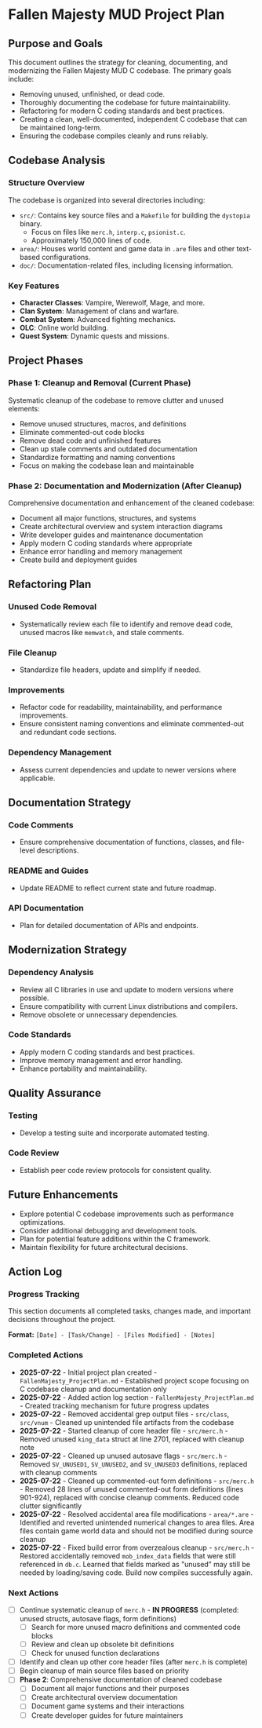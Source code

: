 # Fallen Majesty MUD Project Plan

## Purpose and Goals
This document outlines the strategy for cleaning, documenting, and modernizing the Fallen Majesty MUD C codebase. The primary goals include:
- Removing unused, unfinished, or dead code.
- Thoroughly documenting the codebase for future maintainability.
- Refactoring for modern C coding standards and best practices.
- Creating a clean, well-documented, independent C codebase that can be maintained long-term.
- Ensuring the codebase compiles cleanly and runs reliably.

## Codebase Analysis

### Structure Overview
The codebase is organized into several directories including:
- `src/`: Contains key source files and a `Makefile` for building the `dystopia` binary.
   - Focus on files like `merc.h`, `interp.c`, `psionist.c`.
   - Approximately 150,000 lines of code.
- `area/`: Houses world content and game data in `.are` files and other text-based configurations.
- `doc/`: Documentation-related files, including licensing information.

### Key Features
- **Character Classes**: Vampire, Werewolf, Mage, and more.
- **Clan System**: Management of clans and warfare.
- **Combat System**: Advanced fighting mechanics.
- **OLC**: Online world building.
- **Quest System**: Dynamic quests and missions.

## Project Phases

### Phase 1: Cleanup and Removal (Current Phase)
Systematic cleanup of the codebase to remove clutter and unused elements:
- Remove unused structures, macros, and definitions
- Eliminate commented-out code blocks
- Remove dead code and unfinished features
- Clean up stale comments and outdated documentation
- Standardize formatting and naming conventions
- Focus on making the codebase lean and maintainable

### Phase 2: Documentation and Modernization (After Cleanup)
Comprehensive documentation and enhancement of the cleaned codebase:
- Document all major functions, structures, and systems
- Create architectural overview and system interaction diagrams
- Write developer guides and maintenance documentation
- Apply modern C coding standards where appropriate
- Enhance error handling and memory management
- Create build and deployment guides

## Refactoring Plan

### Unused Code Removal
- Systematically review each file to identify and remove dead code, unused macros like `memwatch`, and stale comments.

### File Cleanup
- Standardize file headers, update and simplify if needed.

### Improvements
- Refactor code for readability, maintainability, and performance improvements.
- Ensure consistent naming conventions and eliminate commented-out and redundant code sections.

### Dependency Management
- Assess current dependencies and update to newer versions where applicable.

## Documentation Strategy

### Code Comments
- Ensure comprehensive documentation of functions, classes, and file-level descriptions.

### README and Guides
- Update README to reflect current state and future roadmap.

### API Documentation
- Plan for detailed documentation of APIs and endpoints.

## Modernization Strategy

### Dependency Analysis
- Review all C libraries in use and update to modern versions where possible.
- Ensure compatibility with current Linux distributions and compilers.
- Remove obsolete or unnecessary dependencies.

### Code Standards
- Apply modern C coding standards and best practices.
- Improve memory management and error handling.
- Enhance portability and maintainability.

## Quality Assurance

### Testing
- Develop a testing suite and incorporate automated testing.

### Code Review
- Establish peer code review protocols for consistent quality.

## Future Enhancements
- Explore potential C codebase improvements such as performance optimizations.
- Consider additional debugging and development tools.
- Plan for potential feature additions within the C framework.
- Maintain flexibility for future architectural decisions.

## Action Log

### Progress Tracking
This section documents all completed tasks, changes made, and important decisions throughout the project.

**Format:** `[Date] - [Task/Change] - [Files Modified] - [Notes]`

### Completed Actions
- **2025-07-22** - Initial project plan created - `FallenMajesty_ProjectPlan.md` - Established project scope focusing on C codebase cleanup and documentation only
- **2025-07-22** - Added action log section - `FallenMajesty_ProjectPlan.md` - Created tracking mechanism for future progress updates
- **2025-07-22** - Removed accidental grep output files - `src/class`, `src/vnum` - Cleaned up unintended file artifacts from the codebase
- **2025-07-22** - Started cleanup of core header file - `src/merc.h` - Removed unused `king_data` struct at line 2701, replaced with cleanup note
- **2025-07-22** - Cleaned up unused autosave flags - `src/merc.h` - Removed `SV_UNUSED1`, `SV_UNUSED2`, and `SV_UNUSED3` definitions, replaced with cleanup comments
- **2025-07-22** - Cleaned up commented-out form definitions - `src/merc.h` - Removed 28 lines of unused commented-out form definitions (lines 901-924), replaced with concise cleanup comments. Reduced code clutter significantly
- **2025-07-22** - Resolved accidental area file modifications - `area/*.are` - Identified and reverted unintended numerical changes to area files. Area files contain game world data and should not be modified during source cleanup
- **2025-07-22** - Fixed build error from overzealous cleanup - `src/merc.h` - Restored accidentally removed `mob_index_data` fields that were still referenced in `db.c`. Learned that fields marked as "unused" may still be needed by loading/saving code. Build now compiles successfully again.

### Next Actions
- [ ] Continue systematic cleanup of `merc.h` - **IN PROGRESS** (completed: unused structs, autosave flags, form definitions)
  - [ ] Search for more unused macro definitions and commented code blocks
  - [ ] Review and clean up obsolete bit definitions
  - [ ] Check for unused function declarations
- [ ] Identify and clean up other core header files (after `merc.h` is complete)
- [ ] Begin cleanup of main source files based on priority
- [ ] **Phase 2**: Comprehensive documentation of cleaned codebase
  - [ ] Document all major functions and their purposes
  - [ ] Create architectural overview documentation
  - [ ] Document game systems and their interactions
  - [ ] Create developer guides for future maintainers
